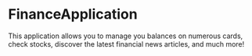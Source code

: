 # FinanceApplication
This application allows you to manage you balances on numerous cards, check stocks, discover the latest financial news articles, and much more!
